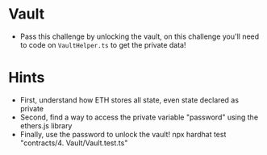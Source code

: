 # Vault

- Pass this challenge by unlocking the vault, on this challenge you'll need to code on `VaultHelper.ts` to get the private data!

# Hints

- First, understand how ETH stores all state, even state declared as private
- Second, find a way to access the private variable "password" using the ethers.js library
- Finally, use the password to unlock the vault!
npx hardhat test "contracts/4. Vault/Vault.test.ts"